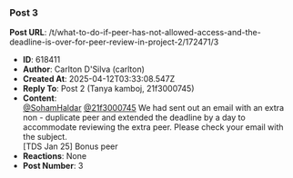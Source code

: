 ### Post 3
**Post URL**: /t/what-to-do-if-peer-has-not-allowed-access-and-the-deadline-is-over-for-peer-review-in-project-2/172471/3
- **ID**: 618411
- **Author**: Carlton D'Silva (carlton)
- **Created At**: 2025-04-12T03:33:08.547Z
- **Reply To**: Post 2 (Tanya kamboj, 21f3000745)
- **Content**:  
  <a class="mention" href="/u/sohamhaldar">@SohamHaldar</a> <a class="mention" href="/u/21f3000745">@21f3000745</a> We had sent out an email with an extra non - duplicate peer and extended the deadline by a day to accommodate reviewing the extra peer. Please check your email with the subject.<br>
[TDS Jan 25] Bonus peer
- **Reactions**: None
- **Post Number**: 3

